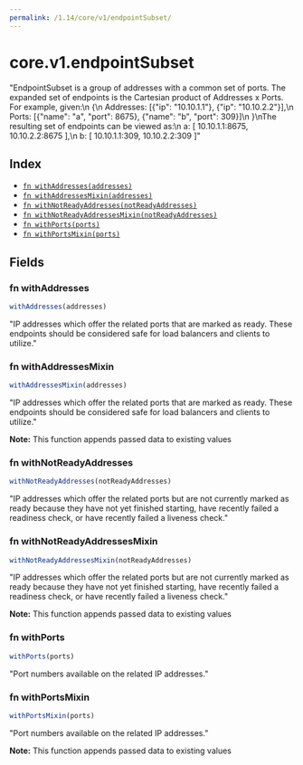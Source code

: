 ```yaml
---
permalink: /1.14/core/v1/endpointSubset/
---
```


# core.v1.endpointSubset

"EndpointSubset is a group of addresses with a common set of ports. The expanded set of endpoints is the Cartesian product of Addresses x Ports. For example, given:\n  {\n    Addresses: [{\"ip\": \"10.10.1.1\"}, {\"ip\": \"10.10.2.2\"}],\n    Ports:     [{\"name\": \"a\", \"port\": 8675}, {\"name\": \"b\", \"port\": 309}]\n  }\nThe resulting set of endpoints can be viewed as:\n    a: [ 10.10.1.1:8675, 10.10.2.2:8675 ],\n    b: [ 10.10.1.1:309, 10.10.2.2:309 ]"

## Index

* [`fn withAddresses(addresses)`](#fn-withaddresses)
* [`fn withAddressesMixin(addresses)`](#fn-withaddressesmixin)
* [`fn withNotReadyAddresses(notReadyAddresses)`](#fn-withnotreadyaddresses)
* [`fn withNotReadyAddressesMixin(notReadyAddresses)`](#fn-withnotreadyaddressesmixin)
* [`fn withPorts(ports)`](#fn-withports)
* [`fn withPortsMixin(ports)`](#fn-withportsmixin)

## Fields

### fn withAddresses

```ts
withAddresses(addresses)
```

"IP addresses which offer the related ports that are marked as ready. These endpoints should be considered safe for load balancers and clients to utilize."

### fn withAddressesMixin

```ts
withAddressesMixin(addresses)
```

"IP addresses which offer the related ports that are marked as ready. These endpoints should be considered safe for load balancers and clients to utilize."

**Note:** This function appends passed data to existing values

### fn withNotReadyAddresses

```ts
withNotReadyAddresses(notReadyAddresses)
```

"IP addresses which offer the related ports but are not currently marked as ready because they have not yet finished starting, have recently failed a readiness check, or have recently failed a liveness check."

### fn withNotReadyAddressesMixin

```ts
withNotReadyAddressesMixin(notReadyAddresses)
```

"IP addresses which offer the related ports but are not currently marked as ready because they have not yet finished starting, have recently failed a readiness check, or have recently failed a liveness check."

**Note:** This function appends passed data to existing values

### fn withPorts

```ts
withPorts(ports)
```

"Port numbers available on the related IP addresses."

### fn withPortsMixin

```ts
withPortsMixin(ports)
```

"Port numbers available on the related IP addresses."

**Note:** This function appends passed data to existing values